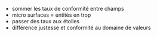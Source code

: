 - sommer les taux de conformité entre champs
- micro surfaces = entités en trop
- passer des taux aux étoiles
- différence justesse et conformité au domaine de valeurs
